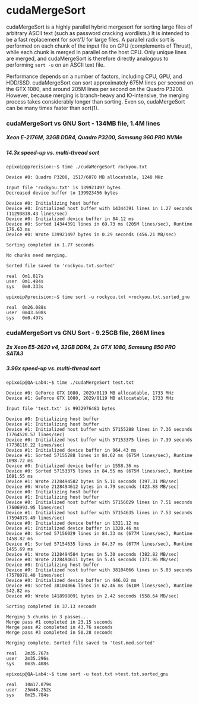 # cudaMergeSort

cudaMergeSort is a highly parallel hybrid mergesort for sorting large files of arbitrary ASCII text (such as password cracking wordlists.) It is intended to be a fast replacement for _sort(1)_ for large files. A parallel radix sort is performed on each chunk of the input file on GPU (complements of Thrust), while each chunk is merged in parallel on the host CPU. Only unique lines are merged, and cudaMergeSort is therefore directly analogous to performing `sort -u` on an ASCII text file.

Performance depends on a number of factors, including CPU, GPU, and HDD/SSD. cudaMergeSort can sort approximately 675M lines per second on the GTX 1080, and around 205M lines per second on the Quadro P3200. However, because merging is branch-heavy and IO-intensive, the merging process takes considerably longer than sorting. Even so, cudaMergeSort can be many times faster than sort(1).

### cudaMergeSort vs GNU Sort - 134MB file, 1.4M lines
##### Xeon E-2176M, 32GB DDR4, Quadro P3200, Samsung 960 PRO NVMe
##### 14.3x speed-up vs. multi-thread sort

```
epixoip@precision:~$ time ./cudaMergeSort rockyou.txt

Device #0: Quadro P3200, 1517/6070 MB allocatable, 1240 MHz

Input file 'rockyou.txt' is 139921497 bytes
Decreased device buffer to 139923456 bytes

Device #0: Initializing host buffer
Device #0: Initialized host buffer with 14344391 lines in 1.27 seconds (11293838.43 lines/sec)
Device #0: Initialized device buffer in 84.12 ms
Device #0: Sorted 14344391 lines in 69.73 ms (205M lines/sec), Runtime 176.63 ms
Device #0: Wrote 139921497 bytes in 0.29 seconds (456.21 MB/sec)

Sorting completed in 1.77 seconds

No chunks need merging.

Sorted file saved to 'rockyou.txt.sorted'

real  0m1.817s
user  0m1.484s
sys   0m0.333s
```

```
epixoip@precision:~$ time sort -u rockyou.txt >rockyou.txt.sorted_gnu

real  0m26.088s
user  0m43.608s
sys   0m0.497s
```

### cudaMergeSort vs GNU Sort - 9.25GB file, 266M lines
##### 2x Xeon E5-2620 v4, 32GB DDR4, 2x GTX 1080, Samsung 850 PRO SATA3
##### 3.96x speed-up vs. multi-thread sort

```
epixoip@QA-Lab4:~$ time ./cudaMergeSort test.txt

Device #0: GeForce GTX 1080, 2029/8119 MB allocatable, 1733 MHz
Device #1: GeForce GTX 1080, 2029/8119 MB allocatable, 1733 MHz

Input file 'test.txt' is 9932976481 bytes

Device #0: Initializing host buffer
Device #1: Initializing host buffer
Device #1: Initialized host buffer with 57155288 lines in 7.36 seconds (7764520.57 lines/sec)
Device #0: Initialized host buffer with 57153375 lines in 7.39 seconds (7738116.22 lines/sec)
Device #1: Initialized device buffer in 964.43 ms
Device #1: Sorted 57155288 lines in 84.62 ms (675M lines/sec), Runtime 1098.72 ms
Device #0: Initialized device buffer in 1558.36 ms
Device #0: Sorted 57153375 lines in 84.55 ms (675M lines/sec), Runtime 1691.55 ms
Device #1: Wrote 2128494582 bytes in 5.11 seconds (397.31 MB/sec)
Device #0: Wrote 2128494612 bytes in 4.79 seconds (423.88 MB/sec)
Device #0: Initializing host buffer
Device #1: Initializing host buffer
Device #0: Initialized host buffer with 57156029 lines in 7.51 seconds (7606993.95 lines/sec)
Device #1: Initialized host buffer with 57154635 lines in 7.53 seconds (7594079.49 lines/sec)
Device #0: Initialized device buffer in 1321.12 ms
Device #1: Initialized device buffer in 1320.46 ms
Device #0: Sorted 57156029 lines in 84.33 ms (677M lines/sec), Runtime 1458.82 ms
Device #1: Sorted 57154635 lines in 84.37 ms (677M lines/sec), Runtime 1455.69 ms
Device #1: Wrote 2128494584 bytes in 5.30 seconds (382.82 MB/sec)
Device #0: Wrote 2128494611 bytes in 5.45 seconds (371.96 MB/sec)
Device #0: Initializing host buffer
Device #0: Initialized host buffer with 38104066 lines in 5.03 seconds (7578078.40 lines/sec)
Device #0: Initialized device buffer in 446.02 ms
Device #0: Sorted 38104066 lines in 62.46 ms (610M lines/sec), Runtime 542.82 ms
Device #0: Wrote 1418998091 bytes in 2.42 seconds (558.64 MB/sec)

Sorting completed in 37.13 seconds

Merging 5 chunks in 3 passes...
Merge pass #1 completed in 23.15 seconds
Merge pass #2 completed in 43.76 seconds
Merge pass #3 completed in 50.28 seconds

Merging complete. Sorted file saved to 'test.med.sorted'

real   2m35.767s
user   2m35.296s
sys    0m35.408s
```

```
epixoip@QA-Lab4:~$ time sort -u test.txt >test.txt.sorted_gnu

real   10m17.079s
user   25m48.252s
sys    0m25.784s
```
